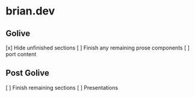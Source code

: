 # brian.dev

## Golive
[x] Hide unfinished sections
[ ] Finish any remaining prose components
[ ] port content

## Post Golive
[ ] Finish remaining sections
[ ] Presentations


